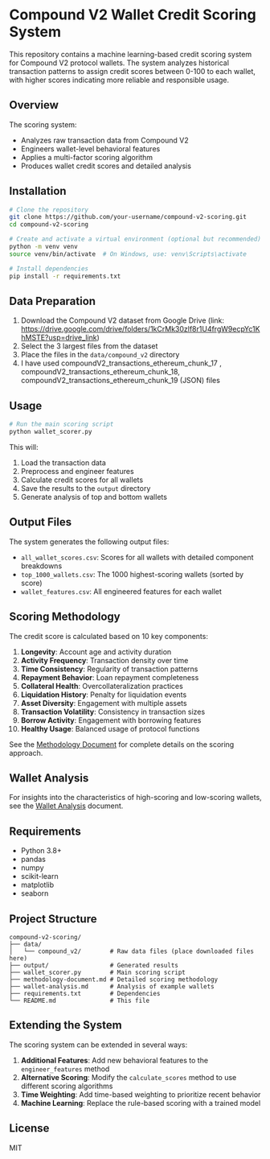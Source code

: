 # Compound V2 Wallet Credit Scoring System

This repository contains a machine learning-based credit scoring system for Compound V2 protocol wallets. The system analyzes historical transaction patterns to assign credit scores between 0-100 to each wallet, with higher scores indicating more reliable and responsible usage.

## Overview

The scoring system:
- Analyzes raw transaction data from Compound V2
- Engineers wallet-level behavioral features
- Applies a multi-factor scoring algorithm
- Produces wallet credit scores and detailed analysis

## Installation

```bash
# Clone the repository
git clone https://github.com/your-username/compound-v2-scoring.git
cd compound-v2-scoring

# Create and activate a virtual environment (optional but recommended)
python -m venv venv
source venv/bin/activate  # On Windows, use: venv\Scripts\activate

# Install dependencies
pip install -r requirements.txt
```

## Data Preparation

1. Download the Compound V2 dataset from Google Drive (link: https://drive.google.com/drive/folders/1kCrMk30zlf8r1U4frgW9ecpYc1KhMSTE?usp=drive_link)
2. Select the 3 largest files from the dataset
3. Place the files in the `data/compound_v2` directory
4. I have used compoundV2_transactions_ethereum_chunk_17 , compoundV2_transactions_ethereum_chunk_18, compoundV2_transactions_ethereum_chunk_19 (JSON)
files 

## Usage

```bash
# Run the main scoring script
python wallet_scorer.py
```

This will:
1. Load the transaction data
2. Preprocess and engineer features
3. Calculate credit scores for all wallets
4. Save the results to the `output` directory
5. Generate analysis of top and bottom wallets

## Output Files

The system generates the following output files:

- `all_wallet_scores.csv`: Scores for all wallets with detailed component breakdowns
- `top_1000_wallets.csv`: The 1000 highest-scoring wallets (sorted by score)
- `wallet_features.csv`: All engineered features for each wallet

## Scoring Methodology

The credit score is calculated based on 10 key components:

1. **Longevity**: Account age and activity duration
2. **Activity Frequency**: Transaction density over time
3. **Time Consistency**: Regularity of transaction patterns
4. **Repayment Behavior**: Loan repayment completeness
5. **Collateral Health**: Overcollateralization practices
6. **Liquidation History**: Penalty for liquidation events
7. **Asset Diversity**: Engagement with multiple assets
8. **Transaction Volatility**: Consistency in transaction sizes
9. **Borrow Activity**: Engagement with borrowing features
10. **Healthy Usage**: Balanced usage of protocol functions

See the [Methodology Document](methodology.md) for complete details on the scoring approach.

## Wallet Analysis

For insights into the characteristics of high-scoring and low-scoring wallets, see the [Wallet Analysis](wallet-analysis.md) document.

## Requirements

- Python 3.8+
- pandas
- numpy
- scikit-learn
- matplotlib
- seaborn

## Project Structure

```
compound-v2-scoring/
├── data/
│   └── compound_v2/        # Raw data files (place downloaded files here)
├── output/                 # Generated results
├── wallet_scorer.py        # Main scoring script
├── methodology-document.md # Detailed scoring methodology
├── wallet-analysis.md      # Analysis of example wallets
├── requirements.txt        # Dependencies
└── README.md               # This file
```

## Extending the System

The scoring system can be extended in several ways:

1. **Additional Features**: Add new behavioral features to the `engineer_features` method
2. **Alternative Scoring**: Modify the `calculate_scores` method to use different scoring algorithms
3. **Time Weighting**: Add time-based weighting to prioritize recent behavior
4. **Machine Learning**: Replace the rule-based scoring with a trained model

## License

MIT
